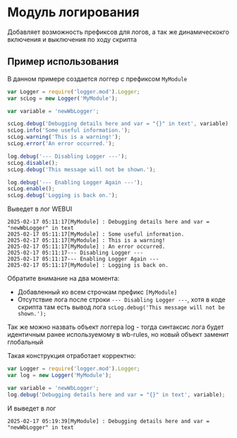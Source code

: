 # Модуль логирования

Добавляет возможность префиксов для логов, а так же динамическокго включения
и выключения по ходу скрипта

## Пример использования

В данном примере создается логгер с префиксом `MyModule`

```javascript
var Logger = require('logger.mod').Logger;
var scLog = new Logger('MyModule');

var variable = 'newWbLogger';

scLog.debug('Debugging details here and var = "{}" in text', variable);
scLog.info('Some useful information.');
scLog.warning('This is a warning!');
scLog.error('An error occurred.');

log.debug('--- Disabling Logger ---');
scLog.disable();
scLog.debug('This message will not be shown.');

log.debug('--- Enabling Logger Again ---');
scLog.enable();
scLog.debug('Logging is back on.');
```

Выведет в лог WEBUI

```log
2025-02-17 05:11:17[MyModule] : Debugging details here and var = "newWbLogger" in text
2025-02-17 05:11:17[MyModule] : Some useful information.
2025-02-17 05:11:17[MyModule] : This is a warning!
2025-02-17 05:11:17[MyModule] : An error occurred.
2025-02-17 05:11:17--- Disabling Logger ---
2025-02-17 05:11:17--- Enabling Logger Again ---
2025-02-17 05:11:17[MyModule] : Logging is back on.
```

Обратите внимание на два момента:

- Добавленный ко всем строчкам префикс `[MyModule]`
- Отсутствие лога после строки `--- Disabling Logger ---`, хотя в коде скрипта
  там есть вывод лога `scLog.debug('This message will not be shown.');`

Так же можно назвать объект логгера log - тогда синтаксис лога будет
идентичным ранее используемому в wb-rules, но новый объект заменит глобальный

Такая конструкция отработает корректно:

```javascript
var Logger = require('logger.mod').Logger;
var log = new Logger('MyModule');

var variable = 'newWbLogger';
log.debug('Debugging details here and var = "{}" in text', variable);
```

И выведет в лог

```log
2025-02-17 05:19:39[MyModule] : Debugging details here and var = "newWbLogger" in text
```
